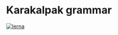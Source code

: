 # Karakalpak grammar
[![lerna](https://img.shields.io/badge/maintained%20with-lerna-cc00ff.svg)](https://lerna.js.org/)

